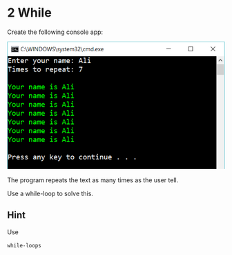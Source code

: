 ﻿# 2 While

Create the following console app:

![](picture.png)
 
The program repeats the text as many times as the user tell.

Use a while-loop to solve this.


## Hint

Use

    while-loops